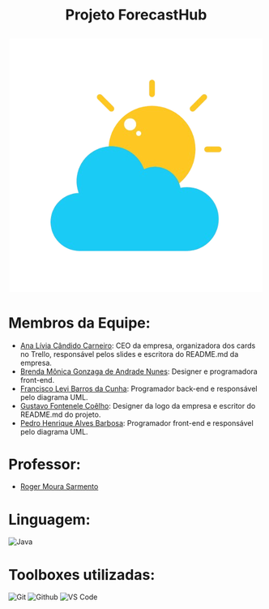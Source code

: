 <h1 align="center"> Projeto ForecastHub </h1>

<h2 align="center">
 <img src="https://github.com/ForecastHubPOO/.github/blob/802fa69a87b0fffc7ce5e60dd7c69ce96dee71d3/profile/imgs/iconepngagain" width = "500px" alt="ForecastHUB"><br>
 </h2>
 
# Membros da Equipe:
- [Ana Lívia Cândido Carneiro](https://github.com/hellgby):
  CEO da empresa, organizadora dos cards no Trello, responsável pelos slides e escritora do README.md da empresa.
- [Brenda Mônica Gonzaga de Andrade Nunes](https://github.com/brwndag):
  Designer e programadora front-end.
- [Francisco Levi Barros da Cunha](https://github.com/spyvanilla):
  Programador back-end e responsável pelo diagrama UML.
- [Gustavo Fontenele Coêlho](https://github.com/fontenelegustavo):
  Designer da logo da empresa e escritor do README.md do projeto.
- [Pedro Henrique Alves Barbosa](https://github.com/PedroBarbosaIF):
  Programador front-end e responsável pelo diagrama UML.

# Professor:
- [Roger Moura Sarmento](https://github.com/rogermsarmento)

# Linguagem:
  ![Java](https://img.shields.io/badge/java-%23ED8B00.svg?style=for-the-badge&logo=openjdk&logoColor=white)
  
# Toolboxes utilizadas:
   ![Git](https://img.shields.io/badge/-Git-black?style=flat-square&logo=Git)
   ![Github](https://img.shields.io/badge/-Github-black?style=flat-square&logo=Github)
   ![VS Code](https://img.shields.io/badge/-VS%20Code-black?style=flat-square&logo=visual-studio-code)
